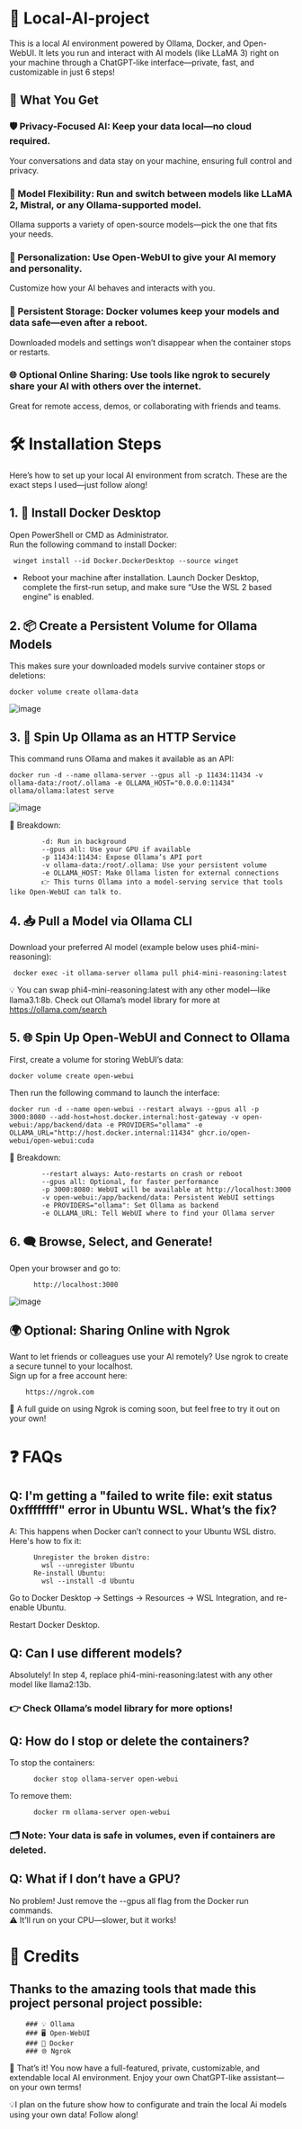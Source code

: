 # 🚀 Local-AI-project
 This is a local AI environment powered by Ollama, Docker, and Open-WebUI. It lets you run and interact with AI models (like LLaMA 3) right on your machine through a ChatGPT-like interface—private, fast, and customizable in just 6 steps!


##  🎯 What You Get
### 🛡️ Privacy-Focused AI: Keep your data local—no cloud required.
   Your conversations and data stay on your machine, ensuring full control and privacy.
  

###  🧠 Model Flexibility: Run and switch between models like LLaMA 2, Mistral, or any Ollama-supported model.
 Ollama supports a variety of open-source models—pick the one that fits your needs.


###  🧩 Personalization: Use Open-WebUI to give your AI memory and personality.
  Customize how your AI behaves and interacts with you.


###  💾 Persistent Storage: Docker volumes keep your models and data safe—even after a reboot.
  Downloaded models and settings won’t disappear when the container stops or restarts.
 

###  🌐 Optional Online Sharing: Use tools like ngrok to securely share your AI with others over the internet.
  Great for remote access, demos, or collaborating with friends and teams.




# 🛠️ Installation Steps
   Here’s how to set up your local AI environment from scratch. These are the exact steps I used—just follow along!


## 1. 🔧 Install Docker Desktop
   Open PowerShell or CMD as Administrator.           
    Run the following command to install Docker:
    
     winget install --id Docker.DockerDesktop --source winget
          
   * Reboot your machine after installation. Launch Docker Desktop, complete the first-run setup, and make sure “Use the WSL 2 based engine” is enabled. 



## 2. 📦 Create a Persistent Volume for Ollama Models
   This makes sure your downloaded models survive container stops or deletions:  
   
    docker volume create ollama-data
   ![image](https://github.com/user-attachments/assets/8da63b15-09b4-48e2-8716-9ec9660330b7)



## 3. 🤖 Spin Up Ollama as an HTTP Service
   This command runs Ollama and makes it available as an API:
   
    docker run -d --name ollama-server --gpus all -p 11434:11434 -v ollama-data:/root/.ollama -e OLLAMA_HOST="0.0.0.0:11434" ollama/ollama:latest serve
           
   ![image](https://github.com/user-attachments/assets/24ae70d9-86cd-4f16-aa0f-94c8993b39b2)


   📘 Breakdown:  
   
            -d: Run in background  
            --gpus all: Use your GPU if available  
            -p 11434:11434: Expose Ollama’s API port  
            -v ollama-data:/root/.ollama: Use your persistent volume  
            -e OLLAMA_HOST: Make Ollama listen for external connections  
            👉 This turns Ollama into a model-serving service that tools like Open-WebUI can talk to.

    

## 4. 📥 Pull a Model via Ollama CLI
   Download your preferred AI model (example below uses phi4-mini-reasoning):  
   
     docker exec -it ollama-server ollama pull phi4-mini-reasoning:latest
           
   💡 You can swap phi4-mini-reasoning:latest with any other model—like llama3.1:8b. Check out Ollama’s model library for more at https://ollama.com/search

## 5. 🌐 Spin Up Open-WebUI and Connect to Ollama
   First, create a volume for storing WebUI’s data:
   
    docker volume create open-webui
          
   Then run the following command to launch the interface:
   
    docker run -d --name open-webui --restart always --gpus all -p 3000:8080 --add-host=host.docker.internal:host-gateway -v open-webui:/app/backend/data -e PROVIDERS="ollama" -e OLLAMA_URL="http://host.docker.internal:11434" ghcr.io/open-webui/open-webui:cuda
        
  
   📘 Breakdown:  
   
            --restart always: Auto-restarts on crash or reboot  
            --gpus all: Optional, for faster performance  
            -p 3000:8080: WebUI will be available at http://localhost:3000  
            -v open-webui:/app/backend/data: Persistent WebUI settings  
            -e PROVIDERS="ollama": Set Ollama as backend  
            -e OLLAMA_URL: Tell WebUI where to find your Ollama server
        


## 6. 🗨️ Browse, Select, and Generate!
   Open your browser and go to:
   
          http://localhost:3000
        
   ![image](https://github.com/user-attachments/assets/ebc2a7e5-68c5-4e4f-9f1e-2d2e9fd0e0dd)

## 🌍 Optional: Sharing Online with Ngrok
   Want to let friends or colleagues use your AI remotely? Use ngrok to create a secure tunnel to your localhost.  
    Sign up for a free account here: 
    
        https://ngrok.com 
        
   📝 A full guide on using Ngrok is coming soon, but feel free to try it out on your own!



# ❓ FAQs

   ## Q: I'm getting a "failed to write file: exit status 0xffffffff" error in Ubuntu WSL. What’s the fix?
   
   A: This happens when Docker can’t connect to your Ubuntu WSL distro. Here's how to fix it:
          
          Unregister the broken distro:
            wsl --unregister Ubuntu
          Re-install Ubuntu:
            wsl --install -d Ubuntu
          
   Go to Docker Desktop → Settings → Resources → WSL Integration, and re-enable Ubuntu.
          
   Restart Docker Desktop.
        
   ## Q: Can I use different models?
   
   Absolutely! In step 4, replace phi4-mini-reasoning:latest with any other model like llama2:13b.
   
   ###  👉 Check Ollama’s model library for more options!
        
   ## Q: How do I stop or delete the containers?
   To stop the containers:
   
          docker stop ollama-server open-webui
   To remove them:
   
          docker rm ollama-server open-webui
          
  ### 🗂️ Note: Your data is safe in volumes, even if containers are deleted.
        
   ## Q: What if I don’t have a GPU?
   
   No problem! Just remove the --gpus all flag from the Docker run commands.   
   ⚠️ It’ll run on your CPU—slower, but it works!

#  👏 Credits
   ## Thanks to the amazing tools that made this project personal project possible:
        
        ### 💡 Ollama
        ### 🖥️ Open-WebUI
        ### 🐳 Docker
        ### 🌐 Ngrok

💬 That’s it! You now have a full-featured, private, customizable, and extendable local AI environment. Enjoy your own ChatGPT-like assistant—on your own terms!

💡I plan on the future show how to configurate and train the local Ai models using your own data! Follow along!
